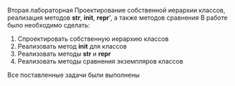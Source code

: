 Вторая лабораторная 
Проектирование собственной иерархии классов, реализация методов __str__, __init__, __repr__', а также методов сравнения
В работе было необходимо сделать:
1. Спроектировать собственную иерархию классов
2. Реализовать метод __init__ для классов
3. Реализовать методы __str__ и __repr__
4. Реализовать методы сравнения экземпляров классов

Все поставленные задачи были выполнены